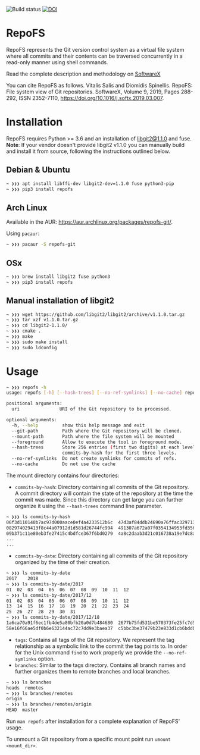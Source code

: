 ![Build status](https://api.travis-ci.org/AUEB-BALab/RepoFS.png?branch=master)
[![DOI](https://zenodo.org/badge/DOI/10.5281/zenodo.2525388.svg)](https://doi.org/10.5281/zenodo.2525388)

RepoFS
======

RepoFS represents the Git version control system as
a virtual file system where all commits and their contents
can be traversed concurrently in a read-only manner
using shell commands.

Read the complete description and methodology on
[SoftwareX](https://www.sciencedirect.com/science/article/pii/S2352711018300712)

You can cite RepoFS as follows.
Vitalis Salis and Diomidis Spinellis.
RepoFS: File system view of Git repositories.
SoftwareX, Volume 9, 2019, Pages 288-292, ISSN 2352-7110,
https://doi.org/10.1016/j.softx.2019.03.007.


# Installation

RepoFS requires Python >= 3.6 and an installation of libgit2@1.1.0 and fuse.
**Note**: If your vendor doesn't provide libgit2 v1.1.0 you can manually build
and install it from source, following the instructions outlined below.

## Debian & Ubuntu
```bash
~ ❯❯❯ apt install libffi-dev libgit2-dev=1.1.0 fuse python3-pip
~ ❯❯❯ pip3 install repofs
```

## Arch Linux
Available in the AUR: https://aur.archlinux.org/packages/repofs-git/.

Using `pacaur`:
```bash
~ ❯❯❯ pacaur -S repofs-git
```

## OSx
```bash
~ ❯❯❯ brew install libgit2 fuse python3
~ ❯❯❯ pip3 install repofs
```

## Manual installation of libgit2

```bash
~ ❯❯❯ wget https://github.com/libgit2/libgit2/archive/v1.1.0.tar.gz
~ ❯❯❯ tar xzf v1.1.0.tar.gz
~ ❯❯❯ cd libgit2-1.1.0/
~ ❯❯❯ cmake .
~ ❯❯❯ make
~ ❯❯❯ sudo make install
~ ❯❯❯ sudo ldconfig
```

Usage
=====

```bash
~ ❯❯❯ repofs -h
usage: repofs [-h] [--hash-trees] [--no-ref-symlinks] [--no-cache] repo mount

positional arguments:
  uri               URI of the Git repository to be processed.

optional arguments:
  -h, --help         show this help message and exit
  --git-path         Path where the Git repository will be cloned.
  --mount-path       Path where the file system will be mounted
  --foreground       Allow to execute the tool in foreground mode.
  --hash-trees       Store 256 entries (first two digits) at each levelof
                     commits-by-hash for the first three levels.
  --no-ref-symlinks  Do not create symlinks for commits of refs.
  --no-cache         Do not use the cache
```

The mount directory contains four directories:

- `commits-by-hash`: Directory containing all commits of the Git repository.
A commit directory will contain the state of the repository at the time the
commit was made. Since this directory can get large you can further organize it
using the `--hash-trees` command line parameter.
```bash
~ ❯❯❯ ls commits-by-hash
06f3d110140b7ac97d000aace0ef4a4233512b6c  47d3af84ddb24690a76ffac32971313cbe500841
082974029413f8c44a07912d1d581d26744fc994  491307a672a07f0354134953fd356998e07fef63
09b371c11e80eb3fe27415c4bdfce367f6bd0279  4a8c2daab3d21c016738a19e7dc8ad8eb3a02eca
...
...
```
- `commits-by-date`: Directory containing all commits of the Git repository
  organized by the time of their creation.
```bash
~ ❯❯❯ ls commits-by-date
2017    2018
~ ❯❯❯ ls commits-by-date/2017
01  02  03  04  05  06  07  08  09  10  11  12
~ ❯❯❯ ls commits-by-date/2017/12
01  02  03  04  05  06  07  08  09  10  11  12
13  14  15  16  17  18  19  20  21  22  23  24
25  26  27  28  29  30  31
~ ❯❯❯ ls commits-by-date/2017/12/18
1a6ca70a91f6ec1fb4de5a80bfb20a0d7b484680  2677b75fd531be570373fe25fc7d576c92e8acd3
58e16f66ae5df0b6e632144ac72c7dd9e3baea37  c5bbc3be37479b23e833d1cb6bddb31ca95f8293
```
- `tags`: Contains all tags of the Git repository. We represent the tag
  relationship as a symbolic link to the commit the tag points to. In order for
  the Unix command `find` to work properly we provide the `--no-ref-symlinks`
  option.
- `branches`: Similar to the tags directory. Contains all branch names and
  further organizes them to remote branches and local branches.
```bash
~ ❯❯❯ ls branches
heads  remotes
~ ❯❯❯ ls branches/remotes
origin
~ ❯❯❯ ls branches/remotes/origin
HEAD  master
```

Run `man repofs` after installation for a complete explanation of RepoFS'
usage.

To unmount a Git repository from a specific mount point run `umount <mount_dir>`.

